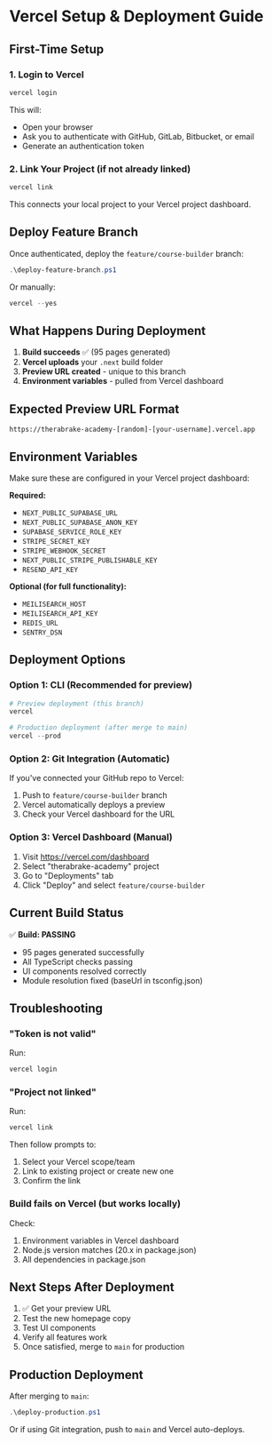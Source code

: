 # Vercel Setup & Deployment Guide

## First-Time Setup

### 1. Login to Vercel

```powershell
vercel login
```

This will:
- Open your browser
- Ask you to authenticate with GitHub, GitLab, Bitbucket, or email
- Generate an authentication token

### 2. Link Your Project (if not already linked)

```powershell
vercel link
```

This connects your local project to your Vercel project dashboard.

## Deploy Feature Branch

Once authenticated, deploy the `feature/course-builder` branch:

```powershell
.\deploy-feature-branch.ps1
```

Or manually:

```powershell
vercel --yes
```

## What Happens During Deployment

1. **Build succeeds** ✅ (95 pages generated)
2. **Vercel uploads** your `.next` build folder
3. **Preview URL created** - unique to this branch
4. **Environment variables** - pulled from Vercel dashboard

## Expected Preview URL Format

```
https://therabrake-academy-[random]-[your-username].vercel.app
```

## Environment Variables

Make sure these are configured in your Vercel project dashboard:

**Required:**
- `NEXT_PUBLIC_SUPABASE_URL`
- `NEXT_PUBLIC_SUPABASE_ANON_KEY`
- `SUPABASE_SERVICE_ROLE_KEY`
- `STRIPE_SECRET_KEY`
- `STRIPE_WEBHOOK_SECRET`
- `NEXT_PUBLIC_STRIPE_PUBLISHABLE_KEY`
- `RESEND_API_KEY`

**Optional (for full functionality):**
- `MEILISEARCH_HOST`
- `MEILISEARCH_API_KEY`
- `REDIS_URL`
- `SENTRY_DSN`

## Deployment Options

### Option 1: CLI (Recommended for preview)

```powershell
# Preview deployment (this branch)
vercel

# Production deployment (after merge to main)
vercel --prod
```

### Option 2: Git Integration (Automatic)

If you've connected your GitHub repo to Vercel:

1. Push to `feature/course-builder` branch
2. Vercel automatically deploys a preview
3. Check your Vercel dashboard for the URL

### Option 3: Vercel Dashboard (Manual)

1. Visit <https://vercel.com/dashboard>
2. Select "therabrake-academy" project
3. Go to "Deployments" tab
4. Click "Deploy" and select `feature/course-builder`

## Current Build Status

✅ **Build: PASSING**
- 95 pages generated successfully
- All TypeScript checks passing
- UI components resolved correctly
- Module resolution fixed (baseUrl in tsconfig.json)

## Troubleshooting

### "Token is not valid"

Run:

```powershell
vercel login
```

### "Project not linked"

Run:

```powershell
vercel link
```

Then follow prompts to:
1. Select your Vercel scope/team
2. Link to existing project or create new one
3. Confirm the link

### Build fails on Vercel (but works locally)

Check:
1. Environment variables in Vercel dashboard
2. Node.js version matches (20.x in package.json)
3. All dependencies in package.json

## Next Steps After Deployment

1. ✅ Get your preview URL
2. Test the new homepage copy
3. Test UI components
4. Verify all features work
5. Once satisfied, merge to `main` for production

## Production Deployment

After merging to `main`:

```powershell
.\deploy-production.ps1
```

Or if using Git integration, push to `main` and Vercel auto-deploys.

